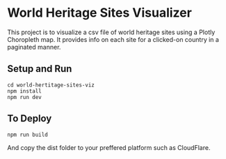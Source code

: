 # World Heritage Sites Visualizer

This project is to visualize a csv file of world heritage sites
using a Plotly Choropleth map.  It provides info on each site for a clicked-on country in a paginated manner. 

## Setup and Run

```
cd world-hertitage-sites-viz
npm install
npm run dev
```

## To Deploy

```
npm run build
```

And copy the dist folder to your preffered platform such as CloudFlare.

